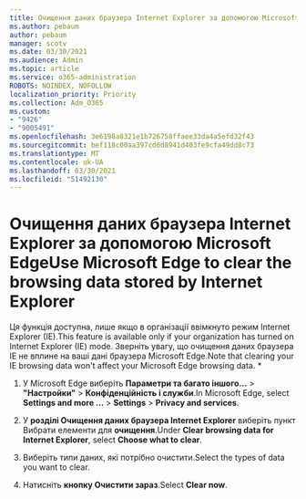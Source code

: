 ```yaml
---
title: Очищення даних браузера Internet Explorer за допомогою Microsoft Edge
ms.author: pebaum
author: pebaum
manager: scotv
ms.date: 03/30/2021
ms.audience: Admin
ms.topic: article
ms.service: o365-administration
ROBOTS: NOINDEX, NOFOLLOW
localization_priority: Priority
ms.collection: Adm_O365
ms.custom:
- "9426"
- "9005491"
ms.openlocfilehash: 3e6198a8321e1b726758ffaee33da4a5efd32f43
ms.sourcegitcommit: bef118c00aa397cd6d8941d403fe9cfa49dd8c73
ms.translationtype: MT
ms.contentlocale: uk-UA
ms.lasthandoff: 03/30/2021
ms.locfileid: "51492130"
---
```

# <a name="use-microsoft-edge-to-clear-the-browsing-data-stored-by-internet-explorer"></a><span data-ttu-id="826c3-102">Очищення даних браузера Internet Explorer за допомогою Microsoft Edge</span><span class="sxs-lookup"><span data-stu-id="826c3-102">Use Microsoft Edge to clear the browsing data stored by Internet Explorer</span></span>

<span data-ttu-id="826c3-103">Ця функція доступна, лише якщо в організації ввімкнуто режим Internet Explorer (IE).</span><span class="sxs-lookup"><span data-stu-id="826c3-103">This feature is available only if your organization has turned on Internet Explorer (IE) mode.</span></span> <span data-ttu-id="826c3-104">Зверніть увагу, що очищення даних браузера IE не вплине на ваші дані браузера Microsoft Edge.</span><span class="sxs-lookup"><span data-stu-id="826c3-104">Note that clearing your IE browsing data won't affect your Microsoft Edge browsing data.</span></span>
*
1. <span data-ttu-id="826c3-105">У Microsoft Edge виберіть **Параметри та багато іншого...**  >  **"Настройки"**  >  **Конфіденційність і служби**.</span><span class="sxs-lookup"><span data-stu-id="826c3-105">In Microsoft Edge, select **Settings and more ...** > **Settings** > **Privacy and services**.</span></span>

1. <span data-ttu-id="826c3-106">У **розділі Очищення даних браузера Internet Explorer** виберіть пункт Вибрати елементи для **очищення**.</span><span class="sxs-lookup"><span data-stu-id="826c3-106">Under **Clear browsing data for Internet Explorer**, select **Choose what to clear**.</span></span>

1. <span data-ttu-id="826c3-107">Виберіть типи даних, які потрібно очистити.</span><span class="sxs-lookup"><span data-stu-id="826c3-107">Select the types of data you want to clear.</span></span>

1. <span data-ttu-id="826c3-108">Натисніть **кнопку Очистити зараз**.</span><span class="sxs-lookup"><span data-stu-id="826c3-108">Select **Clear now**.</span></span>